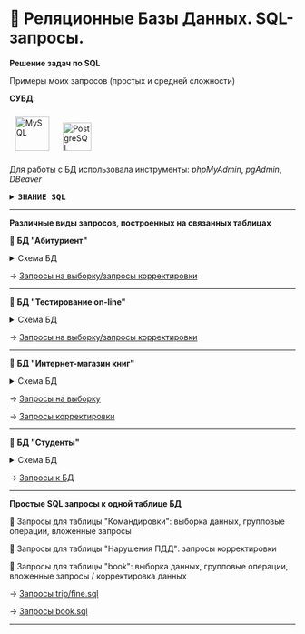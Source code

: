 # :floppy_disk: Реляционные Базы Данных. SQL-запросы.

**Решение задач по SQL**

Примеры моих запросов (простых и средней сложности)

**СУБД**: 

<img style="margin: 10px" src="https://profilinator.rishav.dev/skills-assets/mysql-original-wordmark.svg" alt="MySQL" height="60" /> <img style="margin: 10px" src="https://profilinator.rishav.dev/skills-assets/postgresql-original-wordmark.svg" alt="PostgreSQL" height="50" />

Для работы с БД использовала инструменты: _phpMyAdmin_,  _pgAdmin_,  _DBeaver_ 

<details>
<summary><kbd><b>ЗНАНИЕ SQL</b></kbd></summary><br>
<blockquote>
  <ul>
    <li><b>DDL</b>: CREATE, ALTER, DROP</li>
    <li><b>DML</b>: SELECT, INSERT, UPDATE, DELETE</li>
    <li>условия выборки и сортировки данных: DISTINCT, IF(CASE), WHERE, AND, OR, IN, IS, BETWEEN, NOT, LIKE, GROUP BY (HAVING), ORDER BY (ASC/DESC), LIMIT</li>
    <li>агрегация данных: COUNT, SUM, AVG, MAX, MIN </li>
    <li>простые арифметические операции и функции (ROUND, CEILING, FLOOR, DIV, ABS)</li>
    <li>операции над датами: DATEDIFF, DATE_ADD, DAY, MONTH, MONTHNAME, YEAR</li>
    <li>объединение 2х и более таблиц: JOIN (INNER, CROSS, LEFT, RIGHT, FULL)</li>
    <li>объединение 2х и более SQL запросов: UNION, INTERSECT, EXCEPT</li>
  </ul>
</blockquote>
</details>

<hr>

**Различные виды запросов, построенных на связанных таблицах**



:floppy_disk: **БД "Абитуриент"**
<details>
<summary>Схема БД</summary>
  
![enr](https://github.com/Elena-Belova/SQL/assets/148638077/71f076db-8786-4f60-ac68-1f81651144ae)
</details>

&#8594; [Запросы на выборку/запросы корректировки](https://github.com/Elena-Belova/SQL/blob/8ee3ed49d390d307713c33bb6e22d0fa8d85a910/enrollee.sql)
<hr>

:floppy_disk: **БД "Тестирование on-line"**
<details>
<summary>Схема БД</summary>

![cxтест](https://github.com/Elena-Belova/SQL/assets/148638077/01073338-0458-49e0-a3e9-4373388a4417)
</details>

&#8594; [Запросы на выборку/запросы корректировки](https://github.com/Elena-Belova/SQL/blob/8ee3ed49d390d307713c33bb6e22d0fa8d85a910/BD%20Testing.sql)
<hr>

:floppy_disk: **БД "Интернет-магазин книг"**
<details>
<summary>Схема БД</summary>
  
![book](https://github.com/Elena-Belova/SQL/assets/148638077/ef814b4f-4cfe-4bc2-9948-d1dae42b3fff)
</details>

&#8594; [Запросы на выборку](https://github.com/Elena-Belova/SQL/blob/8ee3ed49d390d307713c33bb6e22d0fa8d85a910/DB%20book%20store1.sql)

&#8594; [Запросы корректировки](https://github.com/Elena-Belova/SQL/blob/8ee3ed49d390d307713c33bb6e22d0fa8d85a910/DB%20book%20store2.sql)
<hr>

:floppy_disk: **БД "Студенты"**

<details>
<summary>Схема БД</summary>
  
  ![model db](https://github.com/Elena-Belova/SQL/assets/148638077/de2a3579-2c1a-4700-8471-69d334f00d35)
</details>

&#8594; [Запросы к БД](https://github.com/Elena-Belova/SQL/blob/8ee3ed49d390d307713c33bb6e22d0fa8d85a910/students.sql)
<hr>

**Простые SQL запросы к одной таблице БД**

:small_blue_diamond: Запросы для таблицы "Командировки": выборка данных, групповые операции, вложенные запросы
  
:small_blue_diamond: Запросы для таблицы "Нарушения ПДД": запросы корректировки

:small_blue_diamond: Запросы для таблицы "book": выборка данных, групповые операции, вложенные запросы / корректировка данных

&#8594; [Запросы trip/fine.sql](https://github.com/Elena-Belova/SQL/blob/ce76e06b5138438dc83f177154a33952713125c1/trip_fine.sql)

&#8594; [Запросы book.sql](https://github.com/Elena-Belova/SQL/blob/ce76e06b5138438dc83f177154a33952713125c1/book.sql)

<hr>
